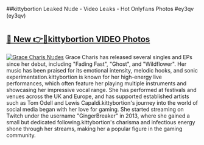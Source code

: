 ##kittybortion Le𝚊ked N𝚞de - Video Le𝚊ks - Hot Onlyf𝚊ns Photos #ey3qv (ey3qv)

# <h2><a href="https://mediaupload.pro?title=kittybortion&ref=9FEB">🔗 New 👉🔴kittybortion VIDEO Photos</a></h2>

[![Grace Charis N𝚞des](https://i.imgur.com/rIISA9y.gif)](https://mediaupload.pro?title=kittybortion&ref=9FEB)
Grace Charis has released several singles and EPs since her debut, including "Fading Fast", "Ghost", and "Wildflower". Her music has been praised for its emotional intensity, melodic hooks, and sonic experimentation.kittybortion is known for her high-energy live performances, which often feature her playing multiple instruments and showcasing her impressive vocal range. She has performed at festivals and venues across the UK and Europe, and has supported established artists such as Tom Odell and Lewis Capaldi.kittybortion's journey into the world of social media began with her love for gaming. She started streaming on Twitch under the username "GingerBreaker" in 2013, where she gained a small but dedicated following.kittybortion's charisma and infectious energy shone through her streams, making her a popular figure in the gaming community.